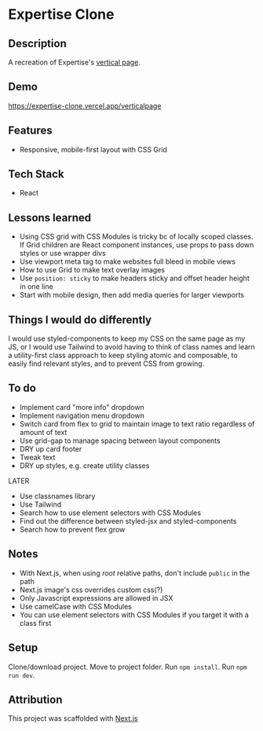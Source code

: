 # Expertise Clone

## Description

A recreation of Expertise's [vertical page](https://www.expertise.com/ca/los-angeles/plumbing).

## Demo

https://expertise-clone.vercel.app/verticalpage

## Features

- Responsive, mobile-first layout with CSS Grid

## Tech Stack

- React

## Lessons learned

- Using CSS grid with CSS Modules is tricky bc of locally scoped classes. If Grid children are React component instances, use props to pass down styles or use wrapper divs
- Use viewport meta tag to make websites full bleed in mobile views
- How to use Grid to make text overlay images
- Use `position: sticky` to make headers sticky and offset header height in one line
- Start with mobile design, then add media queries for larger viewports

## Things I would do differently

I would use styled-components to keep my CSS on the same page as my JS, or
I would use Tailwind to avoid having to think of class names and learn a utility-first class approach to keep styling atomic and composable, to easily find relevant styles, and to prevent CSS from growing.

## To do

- Implement card "more info" dropdown
- Implement navigation menu dropdown
- Switch card from flex to grid to maintain image to text ratio regardless of amount of text
- Use grid-gap to manage spacing between layout components
- DRY up card footer
- Tweak text
- DRY up styles, e.g. create utility classes

LATER

- Use classnames library
- Use Tailwind
- Search how to use element selectors with CSS Modules
- Find out the difference between styled-jsx and styled-components
- Search how to prevent flex grow

## Notes

- With Next.js, when using _root_ relative paths, don't include `public` in the path
- Next.js image's css overrides custom css(?)
- Only Javascript expressions are allowed in JSX
- Use camelCase with CSS Modules
- You can use element selectors with CSS Modules if you target it with a class first

## Setup

Clone/download project. Move to project folder. Run `npm install`. Run `npm run dev`.

## Attribution

This project was scaffolded with [Next.js](https://github.com/vercel/next.js/tree/master/examples/layout-component)
